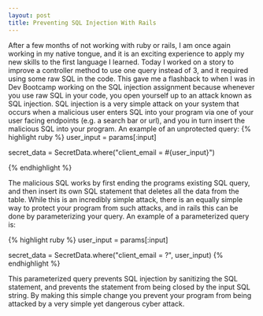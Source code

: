 ```yaml
---
layout: post
title: Preventing SQL Injection With Rails
---
```


After a few months of not working with ruby or rails, I am once again working in my native tongue, and it is an exciting experience to apply my new skills to the first language I learned. Today I worked on a story to improve a controller method to use one query instead of 3, and it required using some raw SQL in the code. This gave me a flashback to when I was in Dev Bootcamp working on the SQL injection assignment because whenever you use raw SQL in your code, you open yourself up to an attack known as SQL injection. SQL injection is a very simple attack on your system that occurs when a malicious user enters SQL into your program via one of your user facing endpoints (e.g. a search bar or url), and you in turn insert the malicious SQL into your program. 
An example of an unprotected query:
{% highlight ruby %}
user_input = params[:input]

secret_data = SecretData.where("client_email = #{user_input}")

{% endhighlight %}

The malicious SQL works by first ending the programs existing SQL query, and then insert its own SQL statement that deletes all the data from the table. While this is an incredibly simple attack, there is an equally simple way to protect your program from such attacks, and in rails this can be done by parameterizing your query. An example of a parameterized query is:

{% highlight ruby %}
user_input = params[:input]

secret_data = SecretData.where("client_email = ?", user_input)
{% endhighlight %}

This parameterized query prevents SQL injection by sanitizing the SQL statement, and prevents the statement from being closed by the input SQL string. By making this simple change you prevent your program from being attacked by a very simple yet dangerous cyber attack. 
